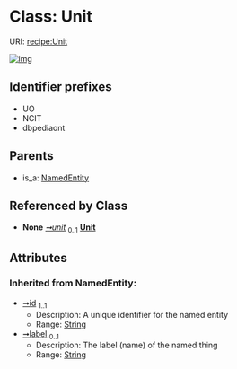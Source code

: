 
# Class: Unit




URI: [recipe:Unit](http://w3id.org/ontogpt/recipe/Unit)


[![img](https://yuml.me/diagram/nofunky;dir:TB/class/[Quantity]-%20unit%200..1>[Unit&#124;id(i):string;label(i):string%20%3F],[NamedEntity]^-[Unit],[Quantity],[NamedEntity])](https://yuml.me/diagram/nofunky;dir:TB/class/[Quantity]-%20unit%200..1>[Unit&#124;id(i):string;label(i):string%20%3F],[NamedEntity]^-[Unit],[Quantity],[NamedEntity])

## Identifier prefixes

 * UO
 * NCIT
 * dbpediaont

## Parents

 *  is_a: [NamedEntity](NamedEntity.md)

## Referenced by Class

 *  **None** *[➞unit](quantity__unit.md)*  <sub>0..1</sub>  **[Unit](Unit.md)**

## Attributes


### Inherited from NamedEntity:

 * [➞id](namedEntity__id.md)  <sub>1..1</sub>
     * Description: A unique identifier for the named entity
     * Range: [String](types/String.md)
 * [➞label](namedEntity__label.md)  <sub>0..1</sub>
     * Description: The label (name) of the named thing
     * Range: [String](types/String.md)

